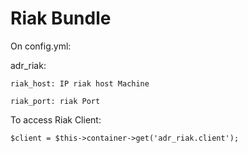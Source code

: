 # Riak Bundle

On config.yml:

adr_riak:

    riak_host: IP riak host Machine

    riak_port: riak Port

To access Riak Client:

    $client = $this->container->get('adr_riak.client');